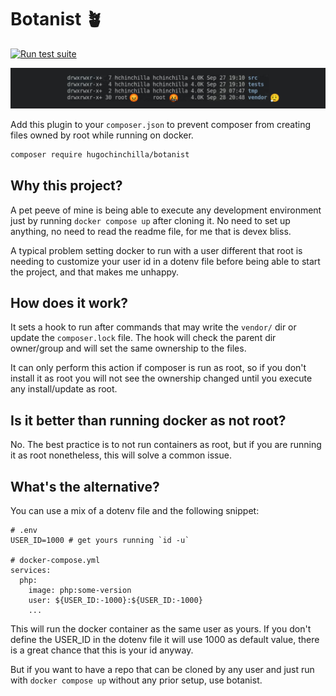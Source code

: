 # Botanist 🪴

[![Run test suite](https://github.com/hugochinchilla/botanist/actions/workflows/run-phpunit.yml/badge.svg)](https://github.com/hugochinchilla/botanist/actions/workflows/run-phpunit.yml)

![banner](img/ls-example.png)

Add this plugin to your `composer.json` to prevent composer from creating files owned by root while running on docker.

```bash
composer require hugochinchilla/botanist
```

## Why this project?

A pet peeve of mine is being able to execute any development environment just by running `docker compose up` after cloning
it. No need to set up anything, no need to read the readme file, for me that is devex bliss.

A typical problem setting docker to run with a user different that root is needing to customize your user id in a dotenv
file before being able to start the project, and that makes me unhappy.

## How does it work?

It sets a hook to run after commands that may write the `vendor/` dir or update the `composer.lock` file.
The hook will check the parent dir owner/group and will set the same ownership to the files.

It can only perform this action if composer is run as root, so if you don't install it as root you will not see
the ownership changed until you execute any install/update as root.


## Is it better than running docker as not root?

No. The best practice is to not run containers as root, but if you are running it as root nonetheless, this will solve
a common issue.

## What's the alternative?

You can use a mix of a dotenv file and the following snippet:

```
# .env
USER_ID=1000 # get yours running `id -u`

# docker-compose.yml
services:
  php:
    image: php:some-version
    user: ${USER_ID:-1000}:${USER_ID:-1000}
    ...
```

This will run the docker container as the same user as yours. If you don't define the USER_ID in the dotenv file
it will use 1000 as default value, there is a great chance that this is your id anyway.

But if you want to have a repo that can be cloned by any user and just run with `docker compose up` without any
prior setup, use botanist.
